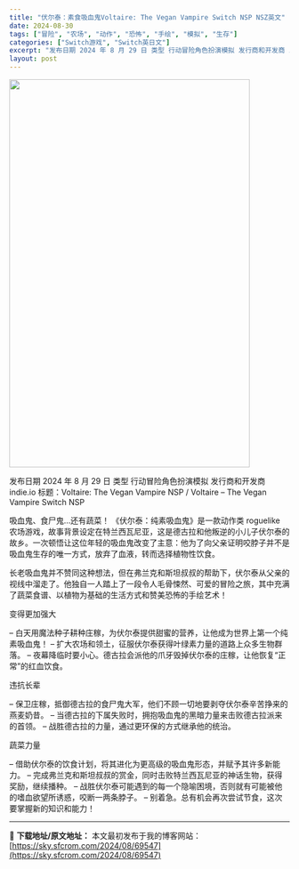 ```yaml
---
title: "伏尔泰：素食吸血鬼Voltaire: The Vegan Vampire Switch NSP NSZ英文"
date: 2024-08-30
tags: ["冒险", "农场", "动作", "恐怖", "手绘", "模拟", "生存"]
categories: ["Switch游戏", "Switch英日文"]
excerpt: "发布日期 2024 年 8 月 29 日 类型 行动冒险角色扮演模拟 发行商和开发商 indie.io 标题：Voltaire: The Vegan Vampire NSP / Voltaire – The Vegan Vampire Switch NSP 吸血鬼、食尸鬼...还有蔬菜！ 《伏尔泰：&hellip;"
layout: post
---
```


<img class="aligncenter size-full wp-image-69548" src="https://sky.sfcrom.com/wp-content/uploads/2024/08/202408300852056.webp" alt="" width="432" height="698" />

发布日期 2024 年 8 月 29 日
类型 行动冒险角色扮演模拟
发行商和开发商 indie.io
标题：Voltaire: The Vegan Vampire NSP / Voltaire – The Vegan Vampire Switch NSP

吸血鬼、食尸鬼...还有蔬菜！
《伏尔泰：纯素吸血鬼》是一款动作类 roguelike 农场游戏，故事背景设定在特兰西瓦尼亚，这是德古拉和他叛逆的小儿子伏尔泰的故乡。一次顿悟让这位年轻的吸血鬼改变了主意：他为了向父亲证明咬脖子并不是吸血鬼生存的唯一方式，放弃了血液，转而选择植物性饮食。

长老吸血鬼并不赞同这种想法，但在弗兰克和斯坦叔叔的帮助下，伏尔泰从父亲的视线中溜走了。他独自一人踏上了一段令人毛骨悚然、可爱的冒险之旅，其中充满了蔬菜食谱、以植物为基础的生活方式和赞美恐怖的手绘艺术！

变得更加强大

– 白天用魔法种子耕种庄稼，为伏尔泰提供甜蜜的营养，让他成为世界上第一个纯素吸血鬼！
– 扩大农场和领土，征服伏尔泰获得叶绿素力量的道路上众多生物群落。
– 夜幕降临时要小心。德古拉会派他的爪牙毁掉伏尔泰的庄稼，让他恢复“正常”的红血饮食。

违抗长辈

– 保卫庄稼，抵御德古拉的食尸鬼大军，他们不顾一切地要剥夺伏尔泰辛苦挣来的燕麦奶昔。
– 当德古拉的下属失败时，拥抱吸血鬼的黑暗力量来击败德古拉派来的首领。
– 战胜德古拉的力量，通过更环保的方式继承他的统治。

蔬菜力量

– 借助伏尔泰的饮食计划，将其进化为更高级的吸血鬼形态，并赋予其许多新能力。
– 完成弗兰克和斯坦叔叔的赏金，同时击败特兰西瓦尼亚的神话生物，获得奖励，继续播种。
– 战胜伏尔泰可能遇到的每一个隐喻困境，否则就有可能被他的嗜血欲望所诱惑，咬断一两条脖子。
– 别着急。总有机会再次尝试节食，这次要掌握新的知识和能力！

---
📖 **下载地址/原文地址：** 本文最初发布于我的博客网站：[https://sky.sfcrom.com/2024/08/69547](https://sky.sfcrom.com/2024/08/69547)
